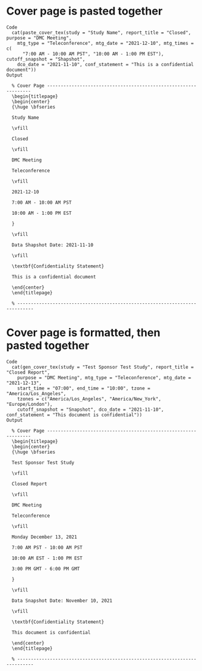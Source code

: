 # Cover page is pasted together

    Code
      cat(paste_cover_tex(study = "Study Name", report_title = "Closed", purpose = "DMC Meeting",
        mtg_type = "Teleconference", mtg_date = "2021-12-10", mtg_times = c(
          "7:00 AM - 10:00 AM PST", "10:00 AM - 1:00 PM EST"), cutoff_snapshot = "Shapshot",
        dco_date = "2021-11-10", conf_statement = "This is a confidential document"))
    Output
      
      % Cover Page ----------------------------------------------------------------
      \begin{titlepage}
      \begin{center}
      {\huge \bfseries
      
      Study Name
      
      \vfill
      
      Closed
      
      \vfill
      
      DMC Meeting
      
      Teleconference
      
      \vfill
      
      2021-12-10
      
      7:00 AM - 10:00 AM PST
      
      10:00 AM - 1:00 PM EST
      
      }
      
      \vfill
      
      Data Shapshot Date: 2021-11-10
      
      \vfill
      
      \textbf{Confidentiality Statement}
      
      This is a confidential document
      
      \end{center}
      \end{titlepage}
      
      % ----------------------------------------------------------------------------

# Cover page is formatted, then pasted together

    Code
      cat(gen_cover_tex(study = "Test Sponsor Test Study", report_title = "Closed Report",
        purpose = "DMC Meeting", mtg_type = "Teleconference", mtg_date = "2021-12-13",
        start_time = "07:00", end_time = "10:00", tzone = "America/Los_Angeles",
        tzones = c("America/Los_Angeles", "America/New_York", "Europe/London"),
        cutoff_snapshot = "Snapshot", dco_date = "2021-11-10", conf_statement = "This document is confidential"))
    Output
      
      % Cover Page ----------------------------------------------------------------
      \begin{titlepage}
      \begin{center}
      {\huge \bfseries
      
      Test Sponsor Test Study
      
      \vfill
      
      Closed Report
      
      \vfill
      
      DMC Meeting
      
      Teleconference
      
      \vfill
      
      Monday December 13, 2021
      
      7:00 AM PST - 10:00 AM PST
      
      10:00 AM EST - 1:00 PM EST
      
      3:00 PM GMT - 6:00 PM GMT
      
      }
      
      \vfill
      
      Data Snapshot Date: November 10, 2021
      
      \vfill
      
      \textbf{Confidentiality Statement}
      
      This document is confidential
      
      \end{center}
      \end{titlepage}
      
      % ----------------------------------------------------------------------------

